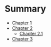 # Summary

- [Chapter 1](./chapter_1.md)
- [Chapter 2](./chapter_2.md)
  - [Chapter 2.1](./chapter_2.1.md)
- [Chapter 3](./chapter_3.md)

